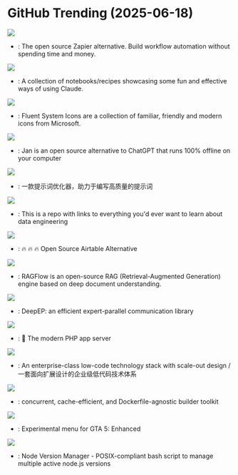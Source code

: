 # GitHub Trending (2025-06-18)

![](https://img.shields.io/badge/JavaScript-New%20458-green?style=flat-square&logo=appveyor)
- [](https://github.comundefined): The open source Zapier alternative. Build workflow automation without spending time and money.

![](https://img.shields.io/badge/Jupyter%20Notebook-New%20522-green?style=flat-square&logo=appveyor)
- [](https://github.comundefined): A collection of notebooks/recipes showcasing some fun and effective ways of using Claude.

![](https://img.shields.io/badge/HTML-New%20978-green?style=flat-square&logo=appveyor)
- [](https://github.comundefined): Fluent System Icons are a collection of familiar, friendly and modern icons from Microsoft.

![](https://img.shields.io/badge/TypeScript-New%201-green?style=flat-square&logo=appveyor)
- [](https://github.comundefined): Jan is an open source alternative to ChatGPT that runs 100% offline on your computer

![](https://img.shields.io/badge/TypeScript-New%20201-green?style=flat-square&logo=appveyor)
- [](https://github.comundefined): 一款提示词优化器，助力于编写高质量的提示词

![](https://img.shields.io/badge/Jupyter%20Notebook-New%20247-green?style=flat-square&logo=appveyor)
- [](https://github.comundefined): This is a repo with links to everything you'd ever want to learn about data engineering

![](https://img.shields.io/badge/TypeScript-New%2035-green?style=flat-square&logo=appveyor)
- [](https://github.comundefined): 🔥 🔥 🔥 Open Source Airtable Alternative

![](https://img.shields.io/badge/Python-New%20550-green?style=flat-square&logo=appveyor)
- [](https://github.comundefined): RAGFlow is an open-source RAG (Retrieval-Augmented Generation) engine based on deep document understanding.

![](https://img.shields.io/badge/Cuda-New%20171-green?style=flat-square&logo=appveyor)
- [](https://github.comundefined): DeepEP: an efficient expert-parallel communication library

![](https://img.shields.io/badge/Go-New%20402-green?style=flat-square&logo=appveyor)
- [](https://github.comundefined): 🧟 The modern PHP app server

![](https://img.shields.io/badge/TypeScript-New%2011-green?style=flat-square&logo=appveyor)
- [](https://github.comundefined): An enterprise-class low-code technology stack with scale-out design / 一套面向扩展设计的企业级低代码技术体系

![](https://img.shields.io/badge/Go-New%2015-green?style=flat-square&logo=appveyor)
- [](https://github.comundefined): concurrent, cache-efficient, and Dockerfile-agnostic builder toolkit

![](https://img.shields.io/badge/C%2B%2B-New%206-green?style=flat-square&logo=appveyor)
- [](https://github.comundefined): Experimental menu for GTA 5: Enhanced

![](https://img.shields.io/badge/Shell-New%2032-green?style=flat-square&logo=appveyor)
- [](https://github.comundefined): Node Version Manager - POSIX-compliant bash script to manage multiple active node.js versions


